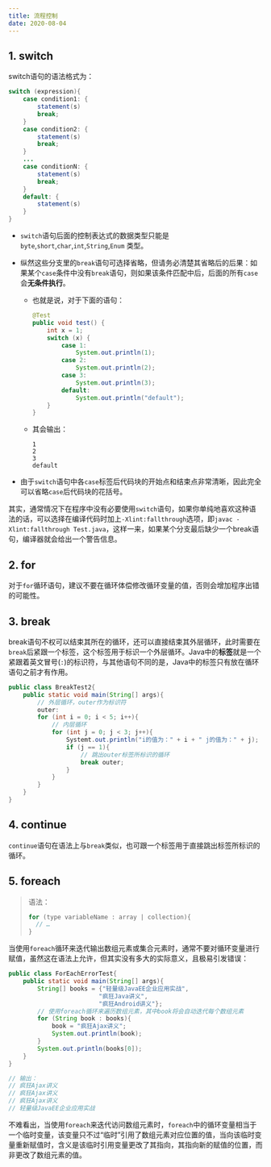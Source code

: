 ```yaml
---
title: 流程控制
date: 2020-08-04
---
```


## 1. switch

switch语句的语法格式为：

```java
switch (expression){
    case condition1: {
        statement(s)
        break;
    }
    case condition2: {
        statement(s)
        break;
    }
    ...
    case conditionN: {
        statement(s)
        break;
    }
    default: {
        statement(s)
    }
}
```

- `switch`语句后面的控制表达式的数据类型只能是`byte`,`short`,`char`,`int`,`String`,`Enum` 类型。

- 纵然这些分支里的`break`语句可选择省略，但请务必清楚其省略后的后果：如果某个`case`条件中没有`break`语句，则如果该条件匹配中后，后面的所有`case`会**无条件执行**。

  - 也就是说，对于下面的语句：

    ```java
    @Test
    public void test() {
        int x = 1;
        switch (x) {
            case 1:
                System.out.println(1);
            case 2:
                System.out.println(2);
            case 3:
                System.out.println(3);
            default:
                System.out.println("default");
        }
    }
    ```

  - 其会输出：

    ```text
    1
    2
    3
    default
    ```

- 由于`switch`语句中各`case`标签后代码块的开始点和结束点非常清晰，因此完全可以省略`case`后代码块的花括号。

其实，通常情况下在程序中没有必要使用`switch`语句，如果你单纯地喜欢这种语法的话，可以选择在编译代码时加上`-Xlint:fallthrough`选项，即`javac -Xlint:fallthrough Test.java`，这样一来，如果某个分支最后缺少一个break语句，编译器就会给出一个警告信息。

## 2. for

对于`for`循环语句，建议不要在循环体偿修改循环变量的值，否则会增加程序出错的可能性。

## 3. break

break语句不权可以结束其所在的循环，还可以直接结束其外层循环，此时需要在`break`后紧跟一个标签，这个标签用于标识一个外层循环。Java中的**标签**就是一个紧跟着英文冒号(`:`)的标识符，与其他语句不同的是，Java中的标签只有放在循环语句之前才有作用。

```java
public class BreakTest2{
    public static void main(String[] args){
        // 外层循环，outer作为标识符
        outer:
        for (int i = 0; i < 5; i++){
            // 内层循环
            for (int j = 0; j < 3; j++){
                Systemt.out.println("i的值为：" + i + " j的值为：" + j);
                if (j == 1){
                    // 跳出outer标签所标识的循环
                    break outer;
                }
            }
        }
    }
}
```

## 4. continue

`continue`语句在语法上与`break`类似，也可跟一个标签用于直接跳出标签所标识的循环。

## 5. foreach

> 语法：
>
> ```java
> for (type variableName : array | collection){
> 	// …
> }
> ```

当使用`foreach`循环来迭代输出数组元素或集合元素时，通常不要对循环变量进行赋值，虽然这在语法上允许，但其实没有多大的实际意义，且极易引发错误：

```java
public class ForEachErrorTest{
    public static void main(String[] args){
        String[] books = {"轻量级JavaEE企业应用实战",
                         "疯狂Java讲义",
                         "疯狂Android讲义"};
        // 使用foreach循环来遍历数组元素，其中book将会自动迭代每个数组元素
        for (String book : books){
            book = "疯狂Ajax讲义";
            System.out.println(book);
        }
        System.out.println(books[0]);
    }
}

// 输出：
// 疯狂Ajax讲义
// 疯狂Ajax讲义
// 疯狂Ajax讲义
// 轻量级JavaEE企业应用实战
```

不难看出，当使用`foreach`来迭代访问数组元素时，`foreach`中的循环变量相当于一个临时变量，该变量只不过“临时”引用了数组元素对应位置的值，当向该临时变量重新赋值时，含义是该临时引用变量更改了其指向，其指向新的赋值的位置，而非更改了数组元素的值。

